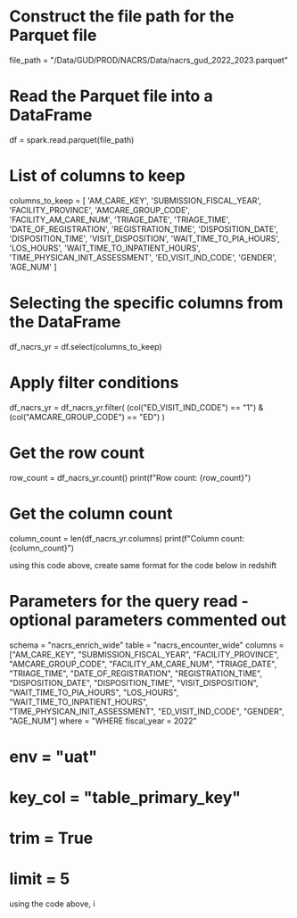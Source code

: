 

# Construct the file path for the Parquet file
file_path = "/Data/GUD/PROD/NACRS/Data/nacrs_gud_2022_2023.parquet"

# Read the Parquet file into a DataFrame
df = spark.read.parquet(file_path)

# List of columns to keep
columns_to_keep = [
    'AM_CARE_KEY', 'SUBMISSION_FISCAL_YEAR', 'FACILITY_PROVINCE', 'AMCARE_GROUP_CODE',
    'FACILITY_AM_CARE_NUM', 'TRIAGE_DATE', 'TRIAGE_TIME', 'DATE_OF_REGISTRATION', 'REGISTRATION_TIME',
    'DISPOSITION_DATE', 'DISPOSITION_TIME', 'VISIT_DISPOSITION', 'WAIT_TIME_TO_PIA_HOURS',
    'LOS_HOURS', 'WAIT_TIME_TO_INPATIENT_HOURS', 'TIME_PHYSICAN_INIT_ASSESSMENT',
    'ED_VISIT_IND_CODE', 'GENDER', 'AGE_NUM'
]

# Selecting the specific columns from the DataFrame
df_nacrs_yr = df.select(columns_to_keep)

# Apply filter conditions
df_nacrs_yr = df_nacrs_yr.filter(
    (col("ED_VISIT_IND_CODE") == "1") & (col("AMCARE_GROUP_CODE") == "ED")
)

# Get the row count
row_count = df_nacrs_yr.count()
print(f"Row count: {row_count}")

# Get the column count
column_count = len(df_nacrs_yr.columns)
print(f"Column count: {column_count}")


using this code above, create same format for the code below in redshift 


# Parameters for the query read - optional parameters commented out

schema = "nacrs_enrich_wide"
table = "nacrs_encounter_wide"
columns = ["AM_CARE_KEY", "SUBMISSION_FISCAL_YEAR", "FACILITY_PROVINCE", "AMCARE_GROUP_CODE",
    "FACILITY_AM_CARE_NUM", "TRIAGE_DATE", "TRIAGE_TIME", "DATE_OF_REGISTRATION", "REGISTRATION_TIME",
    "DISPOSITION_DATE", "DISPOSITION_TIME", "VISIT_DISPOSITION", "WAIT_TIME_TO_PIA_HOURS",
    "LOS_HOURS", "WAIT_TIME_TO_INPATIENT_HOURS", "TIME_PHYSICAN_INIT_ASSESSMENT",
    "ED_VISIT_IND_CODE", "GENDER", "AGE_NUM"]
where = "WHERE fiscal_year = 2022"
# env = "uat"
# key_col = "table_primary_key"
# trim = True
# limit = 5

using the code above, i

